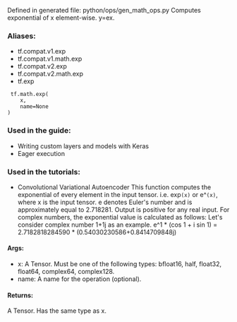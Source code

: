 Defined in generated file: python/ops/gen_math_ops.py
Computes exponential of x element-wise. y=ex.
### Aliases:
- tf.compat.v1.exp
- tf.compat.v1.math.exp
- tf.compat.v2.exp
- tf.compat.v2.math.exp
- tf.exp

```
 tf.math.exp(
    x,
    name=None
)
```
### Used in the guide:
- Writing custom layers and models with Keras
- Eager execution
### Used in the tutorials:
- Convolutional Variational Autoencoder
This function computes the exponential of every element in the input tensor. i.e. exp`(x)` or e^`(x)`, where x is the input tensor. e denotes Euler's number and is approximately equal to 2.718281. Output is positive for any real input.
For complex numbers, the exponential value is calculated as follows:
Let's consider complex number 1+1j as an example. e^1 * (cos 1 + i sin 1) = 2.7182818284590 * (0.54030230586+0.8414709848j)
#### Args:
- x: A Tensor. Must be one of the following types: bfloat16, half, float32, float64, complex64, complex128.
- name: A name for the operation (optional).
#### Returns:
A Tensor. Has the same type as x.
